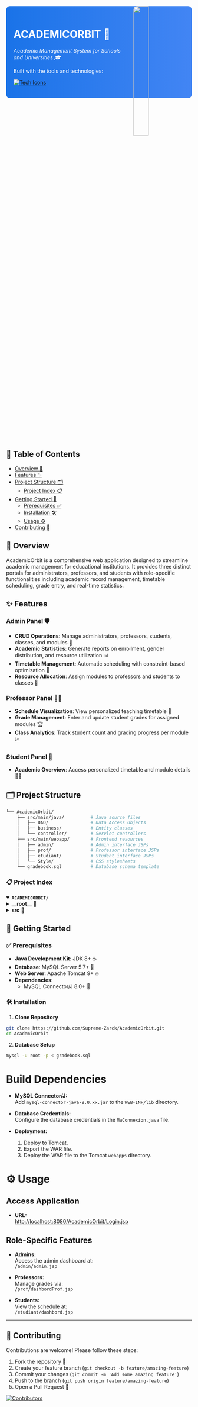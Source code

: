 <!-- Header Section -->
<div align="left" style="background: linear-gradient(90deg, #1a73e8, #4285f4); color: #ffffff; padding: 20px; border-radius: 10px; position: relative;">
  <img src="https://raw.githubusercontent.com/Supreme-Zarck/AcademicOrbit/master/src/main/webapp/img/Logo.png" align="right" width="30%" style="margin: -20px 0 0 20px; border-radius: 10px;">
  <h1>ACADEMICORBIT 🚀</h1>
  <p align="left">
    <em>Academic Management System for Schools and Universities 🎓</em>
  </p>
  <p align="left">Built with the tools and technologies:</p>
  <p align="left">
    <a href="https://skillicons.dev">
      <img src="https://skillicons.dev/icons?i=java,mysql,html,css,tomcat&theme=light" alt="Tech Icons">
    </a>
  </p>
</div>
<br clear="right">


<!-- Table of Contents -->
## 📑 Table of Contents
- [Overview 🌟](#-overview)
- [Features ✨](#-features)
- [Project Structure 🗂️](#-project-structure)
  - [Project Index 📋](#-project-index)
- [Getting Started 🚀](#-getting-started)
  - [Prerequisites ✅](#-prerequisites)
  - [Installation 🛠️](#-installation)
  - [Usage ⚙️](#-usage)
- [Contributing 🤝](#-contributing)


<!-- Overview Section -->
## 🌟 Overview
AcademicOrbit is a comprehensive web application designed to streamline academic management for educational institutions. It provides three distinct portals for administrators, professors, and students with role-specific functionalities including academic record management, timetable scheduling, grade entry, and real-time statistics.

<!-- Features Section -->
## ✨ Features
### Admin Panel 🛡️
- **CRUD Operations**: Manage administrators, professors, students, classes, and modules 📝
- **Academic Statistics**: Generate reports on enrollment, gender distribution, and resource utilization 📊
- **Timetable Management**: Automatic scheduling with constraint-based optimization 📆
- **Resource Allocation**: Assign modules to professors and students to classes 🔄

### Professor Panel 👨‍🏫
- **Schedule Visualization**: View personalized teaching timetable 📅
- **Grade Management**: Enter and update student grades for assigned modules 🏆
- **Class Analytics**: Track student count and grading progress per module 📈

### Student Panel 🎒
- **Academic Overview**: Access personalized timetable and module details 🧑‍🎓


<!-- Project Structure Section -->
## 🗂️ Project Structure
```sh
└── AcademicOrbit/
    ├── src/main/java/          # Java source files
    │   ├── DAO/                # Data Access Objects
    │   ├── business/           # Entity classes
    │   └── controller/         # Servlet controllers
    ├── src/main/webapp/        # Frontend resources
    │   ├── admin/              # Admin interface JSPs
    │   ├── prof/               # Professor interface JSPs
    │   ├── etudiant/           # Student interface JSPs
    │   └── Style/              # CSS stylesheets
    └── gradebook.sql           # Database schema template
```


### 📋 Project Index
<details open>
	<summary><b><code>ACADEMICORBIT/</code></b></summary>
	<details>
		<summary><b>__root__</b> 📁</summary>
		<blockquote>
			<table>
			<tr>
				<td><b><a href='https://github.com/Supreme-Zarck/AcademicOrbit/blob/master/gradebook.sql'>gradebook.sql</a></b></td>
				<td>MySQL database schema template with table definitions</td>
			</tr>
			</table>
		</blockquote>
	</details>
	<details>
		<summary><b>src</b> 📂</summary>
		<blockquote>
			<details>
				<summary><b>main</b> 📁</summary>
				<blockquote>
					<details>
						<summary><b>java</b> 💻</summary>
						<blockquote>
							<details>
								<summary><b>DAO</b> 🗃️</summary>
								<blockquote>
									<table>
									<tr>
										<td><b><a href='https://github.com/Supreme-Zarck/AcademicOrbit/blob/master/src/main/java/DAO/ProfessorsDAO.java'>ProfessorsDAO.java</a></b></td>
										<td>Professor data access operations and CRUD implementations</td>
									</tr>
									<tr>
										<td><b><a href='https://github.com/Supreme-Zarck/AcademicOrbit/blob/master/src/main/java/DAO/GradebookDAO.java'>GradebookDAO.java</a></b></td>
										<td>Handles grade management and academic record operations</td>
									</tr>
									<tr>
										<td><b><a href='https://github.com/Supreme-Zarck/AcademicOrbit/blob/master/src/main/java/DAO/MaConnexion.java'>MaConnexion.java</a></b></td>
										<td>Database connection manager with connection pooling</td>
									</tr>
									<tr>
										<td><b><a href='https://github.com/Supreme-Zarck/AcademicOrbit/blob/master/src/main/java/DAO/AdminDAO.java'>AdminDAO.java</a></b></td>
										<td>Administrator data operations and system management</td>
									</tr>
									<tr>
										<td><b><a href='https://github.com/Supreme-Zarck/AcademicOrbit/blob/master/src/main/java/DAO/StudentDAO.java'>StudentDAO.java</a></b></td>
										<td>Student record management and class assignments</td>
									</tr>
									</table>
								</blockquote>
							</details>
							<details>
								<summary><b>business</b> 🏷️</summary>
								<blockquote>
									<table>
									<tr>
										<td><b><a href='https://github.com/Supreme-Zarck/AcademicOrbit/blob/master/src/main/java/business/Statistics.java'>Statistics.java</a></b></td>
										<td>Data model for academic statistics and analytics</td>
									</tr>
									<tr>
										<td><b><a href='https://github.com/Supreme-Zarck/AcademicOrbit/blob/master/src/main/java/business/Etudiant.java'>Etudiant.java</a></b></td>
										<td>Student entity class with enrollment attributes</td>
									</tr>
									<tr>
										<td><b><a href='https://github.com/Supreme-Zarck/AcademicOrbit/blob/master/src/main/java/business/Professors.java'>Professors.java</a></b></td>
										<td>Professor entity with module assignments</td>
									</tr>
									<tr>
										<td><b><a href='https://github.com/Supreme-Zarck/AcademicOrbit/blob/master/src/main/java/business/Personne.java'>Personne.java</a></b></td>
										<td>Base class for person entities (inheritance root)</td>
									</tr>
									<tr>
										<td><b><a href='https://github.com/Supreme-Zarck/AcademicOrbit/blob/master/src/main/java/business/Module.java'>Module.java</a></b></td>
										<td>Course module entity with scheduling details</td>
									</tr>
									<tr>
										<td><b><a href='https://github.com/Supreme-Zarck/AcademicOrbit/blob/master/src/main/java/business/Classe.java'>Classe.java</a></b></td>
										<td>Class entity representing student groups</td>
									</tr>
									<tr>
										<td><b><a href='https://github.com/Supreme-Zarck/AcademicOrbit/blob/master/src/main/java/business/Admin.java'>Admin.java</a></b></td>
										<td>Administrator entity with system privileges</td>
									</tr>
									</table>
								</blockquote>
							</details>
							<details>
								<summary><b>controller</b> 🎛️</summary>
								<blockquote>
									<table>
									<tr>
										<td><b><a href='https://github.com/Supreme-Zarck/AcademicOrbit/blob/master/src/main/java/controller/LoginController.java'>LoginController.java</a></b></td>
										<td>Handles user authentication and role-based routing</td>
									</tr>
									<tr>
										<td><b><a href='https://github.com/Supreme-Zarck/AcademicOrbit/blob/master/src/main/java/controller/AjouterEtudiant.java'>AjouterEtudiant.java</a></b></td>
										<td>Servlet for adding new student records</td>
									</tr>
									<tr>
										<td><b><a href='https://github.com/Supreme-Zarck/AcademicOrbit/blob/master/src/main/java/controller/ModifierClasse.java'>ModifierClasse.java</a></b></td>
										<td>Class information modification controller</td>
									</tr>
									<tr>
										<td><b><a href='https://github.com/Supreme-Zarck/AcademicOrbit/blob/master/src/main/java/controller/EnregistrerNotesServlet.java'>EnregistrerNotesServlet.java</a></b></td>
										<td>Grade entry and update processor</td>
									</tr>
									<tr>
										<td><b><a href='https://github.com/Supreme-Zarck/AcademicOrbit/blob/master/src/main/java/controller/SupprimerModule.java'>SupprimerModule.java</a></b></td>
										<td>Module deletion controller</td>
									</tr>
									<tr>
										<td><b><a href='https://github.com/Supreme-Zarck/AcademicOrbit/blob/master/src/main/java/controller/Logout.java'>Logout.java</a></b></td>
										<td>Session termination and logout handler</td>
									</tr>
									</table>
									<details>
										<summary><b>profservlets</b> 📜</summary>
										<blockquote>
											<table>
											<tr>
												<td><b><a href='https://github.com/Supreme-Zarck/AcademicOrbit/blob/master/src/main/java/controller/profservlets/ProfEmplois.java'>ProfEmplois.java</a></b></td>
												<td>Professor timetable generator</td>
											</tr>
											</table>
										</blockquote>
									</details>
								</blockquote>
							</details>
						</blockquote>
					</details>
					<details>
						<summary><b>webapp</b> 🌐</summary>
						<blockquote>
							<details>
								<summary><b>admin</b> 🛠️</summary>
								<blockquote>
									<table>
									<tr>
										<td><b><a href='https://github.com/Supreme-Zarck/AcademicOrbit/blob/master/src/main/webapp/admin/admin.jsp'>admin.jsp</a></b></td>
										<td>Admin dashboard interface</td>
									</tr>
									<tr>
										<td><b><a href='https://github.com/Supreme-Zarck/AcademicOrbit/blob/master/src/main/webapp/admin/add-prof.jsp'>add-prof.jsp</a></b></td>
										<td>Professor registration form</td>
									</tr>
									<tr>
										<td><b><a href='https://github.com/Supreme-Zarck/AcademicOrbit/blob/master/src/main/webapp/admin/module-liste.jsp'>module-liste.jsp</a></b></td>
										<td>Module management listing</td>
									</tr>
									</table>
								</blockquote>
							</details>
							<details>
								<summary><b>prof</b> 👨‍💻</summary>
								<blockquote>
									<table>
									<tr>
										<td><b><a href='https://github.com/Supreme-Zarck/AcademicOrbit/blob/master/src/main/webapp/prof/dashbordProf.jsp'>dashbordProf.jsp</a></b></td>
										<td>Professor dashboard with quick actions</td>
									</tr>
									<tr>
										<td><b><a href='https://github.com/Supreme-Zarck/AcademicOrbit/blob/master/src/main/webapp/prof/AffecterNotes.jsp'>AffecterNotes.jsp</a></b></td>
										<td>Grade assignment interface</td>
									</tr>
									</table>
								</blockquote>
							</details>
							<details>
								<summary><b>etudiant</b> 🎓</summary>
								<blockquote>
									<table>
									<tr>
										<td><b><a href='https://github.com/Supreme-Zarck/AcademicOrbit/blob/master/src/main/webapp/etudiant/dashbord.jsp'>dashbord.jsp</a></b></td>
										<td>Student dashboard with schedule</td>
									</tr>
									</table>
								</blockquote>
							</details>
						</blockquote>
					</details>
				</blockquote>
			</details>
		</blockquote>
	</details>
</details>


<!-- Getting Started Section -->
## 🚀 Getting Started
### ✅ Prerequisites
- **Java Development Kit**: JDK 8+ ☕
- **Database**: MySQL Server 5.7+ 🐬
- **Web Server**: Apache Tomcat 9+ 🔥
- **Dependencies**: 
  - MySQL Connector/J 8.0+ 🔌

### 🛠️ Installation
1. **Clone Repository**
```sh
git clone https://github.com/Supreme-Zarck/AcademicOrbit.git
cd AcademicOrbit
```
2. **Database Setup**
```sh
mysql -u root -p < gradebook.sql
```


# Build Dependencies

- **MySQL Connector/J:**  
  Add `mysql-connector-java-8.0.xx.jar` to the `WEB-INF/lib` directory.

- **Database Credentials:**  
  Configure the database credentials in the `MaConnexion.java` file.

- **Deployment:**  
  1. Deploy to Tomcat.
  2. Export the WAR file.
  3. Deploy the WAR file to the Tomcat `webapps` directory.



# ⚙️ Usage

## Access Application

- **URL:**  
  [http://localhost:8080/AcademicOrbit/Login.jsp](http://localhost:8080/AcademicOrbit/Login.jsp)

## Role-Specific Features

- **Admins:**  
  Access the admin dashboard at:  
  `/admin/admin.jsp`

- **Professors:**  
  Manage grades via:  
  `/prof/dashbordProf.jsp`

- **Students:**  
  View the schedule at:  
  `/etudiant/dashbord.jsp`


---
<!-- Contributing Section -->
## 🤝 Contributing
Contributions are welcome! Please follow these steps:
1. Fork the repository 🍴
2. Create your feature branch (`git checkout -b feature/amazing-feature`)
3. Commit your changes (`git commit -m 'Add some amazing feature'`)
4. Push to the branch (`git push origin feature/amazing-feature`)
5. Open a Pull Request 🚀

[![Contributors](https://contrib.rocks/image?repo=Supreme-Zarck/AcademicOrbit)](https://github.com/Supreme-Zarck/AcademicOrbit/graphs/contributors)
